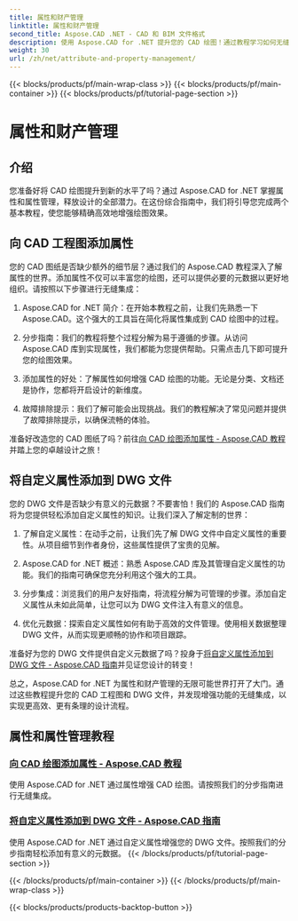 ```yaml
---
title: 属性和财产管理
linktitle: 属性和财产管理
second_title: Aspose.CAD .NET - CAD 和 BIM 文件格式
description: 使用 Aspose.CAD for .NET 提升您的 CAD 绘图！通过教程学习如何无缝添加属性和自定义属性。毫不费力地增强您的设计。
weight: 30
url: /zh/net/attribute-and-property-management/
---
```


{{< blocks/products/pf/main-wrap-class >}}
{{< blocks/products/pf/main-container >}}
{{< blocks/products/pf/tutorial-page-section >}}

# 属性和财产管理



## 介绍

您准备好将 CAD 绘图提升到新的水平了吗？通过 Aspose.CAD for .NET 掌握属性和属性管理，释放设计的全部潜力。在这份综合指南中，我们将引导您完成两个基本教程，使您能够精确高效地增强绘图效果。

## 向 CAD 工程图添加属性

您的 CAD 图纸是否缺少额外的细节层？通过我们的 Aspose.CAD 教程深入了解属性的世界。添加属性不仅可以丰富您的绘图，还可以提供必要的元数据以更好地组织。请按照以下步骤进行无缝集成：

1. Aspose.CAD for .NET 简介：在开始本教程之前，让我们先熟悉一下 Aspose.CAD。这个强大的工具旨在简化将属性集成到 CAD 绘图中的过程。

2. 分步指南：我们的教程将整个过程分解为易于遵循的步骤。从访问 Aspose.CAD 库到实现属性，我们都能为您提供帮助。只需点击几下即可提升您的绘图效果。

3. 添加属性的好处：了解属性如何增强 CAD 绘图的功能。无论是分类、文档还是协作，您都将开启设计的新维度。

4. 故障排除提示：我们了解可能会出现挑战。我们的教程解决了常见问题并提供了故障排除提示，以确保流畅的体验。

准备好改造您的 CAD 图纸了吗？前往[向 CAD 绘图添加属性 - Aspose.CAD 教程](./adding-attributes-to-cad-drawings/)并踏上您的卓越设计之旅！

## 将自定义属性添加到 DWG 文件

您的 DWG 文件是否缺少有意义的元数据？不要害怕！我们的 Aspose.CAD 指南将为您提供轻松添加自定义属性的知识。让我们深入了解定制的世界：

1. 了解自定义属性：在动手之前，让我们先了解 DWG 文件中自定义属性的重要性。从项目细节到作者身份，这些属性提供了宝贵的见解。

2. Aspose.CAD for .NET 概述：熟悉 Aspose.CAD 库及其管理自定义属性的功能。我们的指南可确保您充分利用这个强大的工具。

3. 分步集成：浏览我们的用户友好指南，将流程分解为可管理的步骤。添加自定义属性从未如此简单，让您可以为 DWG 文件注入有意义的信息。

4. 优化元数据：探索自定义属性如何有助于高效的文件管理。使用相关数据整理 DWG 文件，从而实现更顺畅的协作和项目跟踪。

准备好为您的 DWG 文件提供自定义元数据了吗？投身于[将自定义属性添加到 DWG 文件 - Aspose.CAD 指南](./adding-custom-properties-to-dwg/)并见证您设计的转变！

总之，Aspose.CAD for .NET 为属性和财产管理的无限可能世界打开了大门。通过这些教程提升您的 CAD 工程图和 DWG 文件，并发现增强功能的无缝集成，以实现更高效、更有条理的设计流程。
## 属性和属性管理教程
### [向 CAD 绘图添加属性 - Aspose.CAD 教程](./adding-attributes-to-cad-drawings/)
使用 Aspose.CAD for .NET 通过属性增强 CAD 绘图。请按照我们的分步指南进行无缝集成。
### [将自定义属性添加到 DWG 文件 - Aspose.CAD 指南](./adding-custom-properties-to-dwg/)
使用 Aspose.CAD for .NET 通过自定义属性增强您的 DWG 文件。按照我们的分步指南轻松添加有意义的元数据。
{{< /blocks/products/pf/tutorial-page-section >}}

{{< /blocks/products/pf/main-container >}}
{{< /blocks/products/pf/main-wrap-class >}}

{{< blocks/products/products-backtop-button >}}
